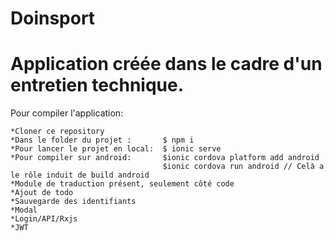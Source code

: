 
# Doinsport






# Application créée dans le cadre d'un entretien technique. 


Pour compiler l'application:

    *Cloner ce repository
    *Dans le folder du projet :       $ npm i 
    *Pour lancer le projet en local:  $ ionic serve 
    *Pour compiler sur android:       $ionic cordova platform add android 
                                      $ionic cordova run android // Celà a le rôle induit de build android
    *Module de traduction présent, seulement côté code
    *Ajout de todo
    *Sauvegarde des identifiants
    *Modal
    *Login/API/Rxjs
    *JWT
   




